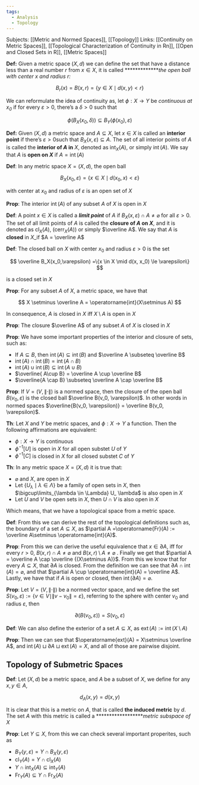 ```yaml
---
tags:
  - Analysis
  - Topology
---
```

Subjects: [[Metric and Normed Spaces]], [[Topology]]
Links: [[Continuity on Metric Spaces]], [[Topological Characterization of Continuity in Rn]], [[Open and Closed Sets in R]], [[Metric Spaces]]

**Def:** Given a metric space $(X, d)$ we can define the set that have a distance less than a real number $r$ from $x \in X$, it is called *************_the open ball with center $x$ and radius $r$:_

$$ B_r(x)=B(x, r) = \{y \in X \mid d(x,y) < r\} $$

We can reformulate the idea of continuity as, let $\phi: X \to Y$ be _continuous at $x_0$_ if for every ${\varepsilon >0}$, there’s a $\delta >0$ such that

$$ \phi(B_X(x_0, \delta)) \subseteq B_Y(\phi(x_0), \varepsilon) $$

**Def:** Given $(X, d)$ a metric space and $A\subseteq X$, let $x \in X$ is called an **interior point** if there’s $\varepsilon>0$such that $B_X(x, \varepsilon )\subseteq A$. The set of all interior points of $A$ is called the **interior of $A$ in** $X$, denoted as $\operatorname{int}_X(A)$, or simply $\operatorname{int}(A)$. We say that $A$ is **open on $X$** if $A = \operatorname{int}(A)$

**Def**: In any metric space $X=(X, d)$, the open ball

$$ B_X(x_0, \varepsilon) =\{ x\in X \mid d(x_0, x) < \varepsilon\} $$

with center at $x_0$ and radius of $\varepsilon$ is an open set of $X$

**Prop**: The interior $\operatorname{int}(A)$ of any subset $A$ of $X$ is open in $X$

**Def**: A point $x \in X$ is called a _**limit point**_ of $A$ if $B_X(x, \varepsilon) \cap A\ne \varnothing$ for all $\varepsilon>0$. The set of all limit points of $A$ is called the **closure of $A$ on $X$**, and it is denoted as $\operatorname{cl}_X(A)$, ($\operatorname{cerr}_X(A)$) or simply $\overline A$. We say that $A$ is **closed** in $X$_if $A = \overline A$

**Def**: The closed ball on $X$ with center $x_0$ and radius $\varepsilon >0$ is the set

$$ \overline B_X(x_0,\varepsilon) =\{x \in X \mid d(x, x_0) \le \varepsilon\} $$

is a closed set in $X$

**Prop**: For any subset $A$ of $X$, a metric space, we have that

$$ X \setminus \overline A = \operatorname{int}(X\setminus A) $$

In consequence, $A$ is closed in $X$ iff $X\setminus A$ is open in $X$

**Prop**: The closure $\overline A$ of any subset $A$ of $X$ is closed in $X$

**Prop**: We have some important properties of the interior and closure of sets, such as:
- If $A \subseteq B$, then $\operatorname{int}(A) \subseteq \operatorname{int}(B)$ and $\overline A \subseteq \overline B$
- $\operatorname{int}(A) \cap \operatorname{int}(B) = \operatorname{int}(A\cap B)$
- $\operatorname{int}(A) \cup \operatorname{int}(B) \subseteq \operatorname{int}(A\cup B)$
- $\overline{ A\cup B} = \overline A \cup \overline B$
- $\overline{A \cap B} \subseteq \overline A \cap \overline B$

**Prop**: If $V =(V, \| \cdot \|)$ is a normed space, then the closure of the open ball $B(v_0, \varepsilon)$ is the closed ball $\overline B(v_0, \varepsilon)$. In other words in normed spaces $\overline{B(v_0, \varepsilon)} = \overline B(v_0, \varepsilon)$.

**Th**: Let $X$ and $Y$ be metric spaces, and $\phi: X \to Y$ a function. Then the following affirmations are equivalent:
- $\phi: X \to Y$ is continuous
- $\phi^{-1}[U]$ is open in $X$ for all open substet $U$ of $Y$
- $\phi^{-1}[C]$ is closed in $X$ for all closed substet $C$ of $Y$

**Th**: In any metric space $X=(X, d)$ it is true that:

- $\varnothing$ and $X$, are open in $X$
- Let $\{ U_\lambda \mid \lambda \in \Lambda\}$ be a family of open sets in $X$, then $\bigcup\limits_{\lambda \in \Lambda} U_ \lambda$ is also open in $X$
- Let $U$ and $V$ be open sets in $X$, then $U \cap V$ is also open in $X$

Which means, that we have a topological space from a metric space.

**Def**: From this we can derive the rest of the topological definitions such as, the boundary of a set ${A \subseteq X}$, as $\partial A =\operatorname{Fr}(A) := \overline A\setminus \operatorname{int}(A)$.

**Prop**: From this we can derive the useful equivalence that $x \in \partial A$, iff for every $r >0$, $B(x, r) \cap A \ne \varnothing$ and $B(x,r)\setminus A \ne \varnothing$ . Finally we get that $\partial A = \overline A \cap \overline {(X\setminus A)}$. From this we know that for every $A \subseteq X$, that $\partial A$ is closed. From the definition we can see that $\partial A \cap \operatorname{int}(A) = \varnothing$, and that $\partial A \cup \operatorname{int}(A) = \overline A$. Lastly, we have that if $A$ is open or closed, then $\operatorname{int}(\partial A) = \varnothing$.

**Prop**: Let $V=(V, \| \cdot \|)$ be a normed vector space, and we define the set ${S(v_0, \varepsilon) := \{ v \in V\mid \|v-v_0\| = \varepsilon\}}$, referring to the sphere with center $v_0$ and radius $\varepsilon$, then

$$ \partial(B(v_0, \varepsilon)) = S(v_0, \varepsilon) $$

**Def**: We can also define the exterior of a set $A \subseteq X$, as $\operatorname{ext}(A) := \operatorname{int}(X \setminus A)$

**Prop**: Then we can see that $\operatorname{ext}(A) = X\setminus \overline A$, and $\operatorname{int}(A) \sqcup \partial A \sqcup \operatorname{ext}(A) = X$, and all of those are pairwise disjoint.

## Topology of Submetric Spaces
**Def**: Let $(X, d)$ be a metric space, and $A$ be a subset of $X$, we define for any $x, y \in A$,

$$ d_A(x, y) = d(x, y) $$

It is clear that this is a metric on $A$, that is called **the induced metric** by $d$. The set $A$ with this metric is called a ******************_metric subspace of $X$_

**Prop**: Let $Y \subseteq X$, from this we can check several important properites, such as
- $B_Y(y,\varepsilon ) = Y\cap B_X(y, \varepsilon)$
- $\operatorname{cl}_Y(A) = Y \cap \operatorname{cl}_X(A)$
- $Y\cap \operatorname{int}_X(A) \subseteq \operatorname{int}_Y(A)$
- $\operatorname{Fr}_Y (A) \subseteq Y \cap \operatorname{Fr}_X(A)$